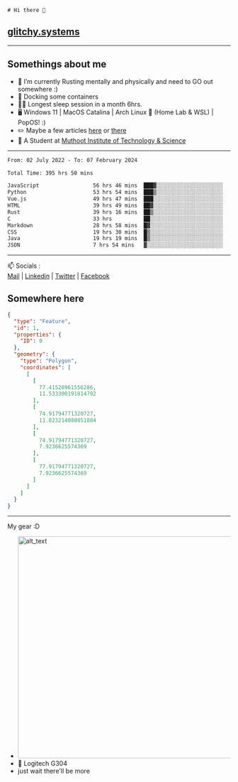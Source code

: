 ```
# Hi there 👋
```
## [glitchy.systems](https://glitchy.systems)
---

## Somethings about me



- 🌱 I’m currently Rusting mentally and physically and need to GO out somewhere :)
- 🐋 Docking some containers
- 😶‍🌫️ Longest sleep session in a month 6hrs.
- 🖥️ Windows 11 | MacOS Catalina | Arch Linux 🦩 (Home Lab & WSL) | PopOS! :)
- ✏️ Maybe a few articles [here](https://medium.com/@advaithnarayanan8) or [there](https://medium.com/@advaithnarayanan8)
- 📑 A Student at [Muthoot Institute of Technology & Science](https://mgmits.ac.in/)



---

<!--START_SECTION:waka-->

```txt
From: 02 July 2022 - To: 07 February 2024

Total Time: 395 hrs 50 mins

JavaScript                 56 hrs 46 mins  ███▓░░░░░░░░░░░░░░░░░░░░░   14.34 %
Python                     53 hrs 54 mins  ███▒░░░░░░░░░░░░░░░░░░░░░   13.62 %
Vue.js                     49 hrs 47 mins  ███░░░░░░░░░░░░░░░░░░░░░░   12.58 %
HTML                       39 hrs 49 mins  ██▓░░░░░░░░░░░░░░░░░░░░░░   10.06 %
Rust                       39 hrs 16 mins  ██▒░░░░░░░░░░░░░░░░░░░░░░   09.92 %
C                          33 hrs          ██░░░░░░░░░░░░░░░░░░░░░░░   08.34 %
Markdown                   28 hrs 58 mins  █▓░░░░░░░░░░░░░░░░░░░░░░░   07.32 %
CSS                        19 hrs 30 mins  █▒░░░░░░░░░░░░░░░░░░░░░░░   04.93 %
Java                       19 hrs 19 mins  █▒░░░░░░░░░░░░░░░░░░░░░░░   04.88 %
JSON                       7 hrs 54 mins   ▓░░░░░░░░░░░░░░░░░░░░░░░░   02.00 %
```

<!--END_SECTION:waka-->

---

📫 Socials :<br>
[Mail](mailto:advaithnarayanan8@gmail.com) | [Linkedin](https://www.linkedin.com/in/advaith-narayanan-a72152214/) | [Twitter](https://twitter.com/advaithnarayan) | [Facebook](https://screenmessage.com/qinq)

## Somewhere here

```geojson
{
  "type": "Feature",
  "id": 1,
  "properties": {
    "ID": 0
  },
  "geometry": {
    "type": "Polygon",
    "coordinates": [
      [
        [
          77.41528961556286,
          11.533300191814792
        ],
        [
          74.91794771320727,
          11.823214080851884
        ],
        [
          74.91794771320727,
          7.9236625574369
        ],
        [
          77.91794771320727,
          7.9236625574369
        ]
      ]
    ]
  }
}
```


--- 
My gear :D

- [<img alt="alt_text" width="500px" src="https://valid.x86.fr/cache/banner/xv24bv-6.png" />](https://valid.x86.fr/xv24bv)
- 🐁 Logitech G304
- just wait there'll be more

